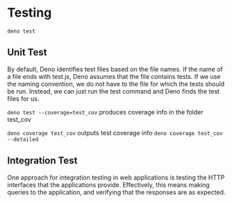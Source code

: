 # Testing

`deno test`

## Unit Test

By default, Deno identifies test files based on the file names. If the name of a file ends with test.js, Deno assumes that the file contains tests. If we use the naming convention, we do not have to the file for which the tests should be run. Instead, we can just run the test command and Deno finds the test files for us.

`deno test --coverage=test_cov`
produces coverage info in the folder test_cov

`deno coverage test_cov` outputs test coverage info
`deno coverage test_cov --detailed`

## Integration Test

One approach for integration testing in web applications is testing the HTTP interfaces that the applications provide. Effectively, this means making queries to the application, and verifying that the responses are as expected.
